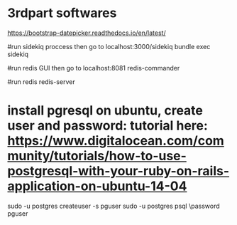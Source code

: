 # 3rdpart softwares

https://bootstrap-datepicker.readthedocs.io/en/latest/

#run sidekiq proccess then go to localhost:3000/sidekiq
bundle exec sidekiq

#run redis GUI then go to localhost:8081
redis-commander

#run redis
redis-server

# install pgresql on ubuntu, create user and password: tutorial here: https://www.digitalocean.com/community/tutorials/how-to-use-postgresql-with-your-ruby-on-rails-application-on-ubuntu-14-04

sudo -u postgres createuser -s pguser
sudo -u postgres psql
\password pguser